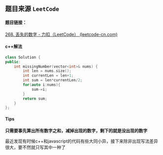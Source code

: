 ## 题目来源 `LeetCode`

#### 题目链接：

[268. 丢失的数字 - 力扣（LeetCode） (leetcode-cn.com)](https://leetcode-cn.com/problems/missing-number/)



#### c++解法

```cpp
class Solution {
public:
    int missingNumber(vector<int>& nums) {
        int len = nums.size();
        int currentLen = len+1;
        int sum = len*currentLen/2;
        for(auto i:nums){
            sum-=i;
        }
        return sum;
    }
};
```



#### Tips

**只需要事先算出所有数字之和，减掉出现的数字，剩下的就是没出现的数字**

最近发现有时候c++和javascript的代码有些大同小异，接下来除非出现写法差异很大，要不然就只写其中一种了

